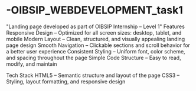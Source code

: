 # -OIBSIP_WEBDEVELOPMENT_task1
"Landing page developed as part of OIBSIP Internship – Level 1"
 Features
 Responsive Design – Optimized for all screen sizes: desktop, tablet, and mobile
 Modern Layout – Clean, structured, and visually appealing landing page design
 Smooth Navigation – Clickable sections and scroll behavior for a better user experience
 Consistent Styling – Uniform font, color scheme, and spacing throughout the page
 Simple Code Structure – Easy to read, modify, and maintain

 Tech Stack
HTML5 – Semantic structure and layout of the page
CSS3 – Styling, layout formatting, and responsive design
